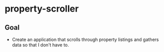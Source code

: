 # property-scroller
## Goal
- Create an application that scrolls through property listings and gathers data so that I don't have to. 
